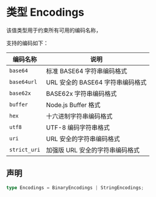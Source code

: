 # 类型 Encodings

该值类型用于约束所有可用的编码名称，

支持的编码如下：

编码名称      | 说明
-------------|---------------------------------
`base64`     | 标准 BASE64 字符串编码格式
`base64url`  | URL 安全的 BASE64 字符串编码格式
`base62x`    | BASE62x 字符串编码格式
`buffer`     | Node.js Buffer 格式
`hex`        | 十六进制字符串编码格式
`utf8`       | UTF-8 编码字符串格式
`uri`        | URL 安全的字符串编码格式
`strict_uri` | 加强版 URL 安全的字符串编码格式

## 声明

```ts
type Encodings = BinaryEncodings | StringEncodings;
```

